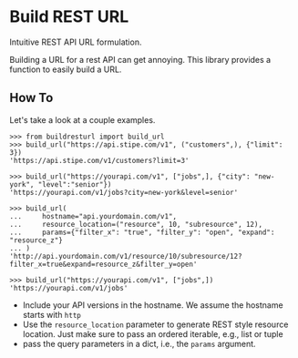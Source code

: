 # Build REST URL
Intuitive REST API URL formulation.

Building a URL for a rest API can get annoying. This library provides a function
to easily build a URL.

## How To
Let's take a look at a couple examples.

```
>>> from buildresturl import build_url
>>> build_url("https://api.stipe.com/v1", ("customers",), {"limit": 3})
'https://api.stipe.com/v1/customers?limit=3'

>>> build_url("https://yourapi.com/v1", ["jobs",], {"city": "new-york", "level":"senior"})
'https://yourapi.com/v1/jobs?city=new-york&level=senior'

>>> build_url(
...     hostname="api.yourdomain.com/v1",
...     resource_location=("resource", 10, "subresource", 12),
...     params={"filter_x": "true", "filter_y": "open", "expand": "resource_z"}
... )
'http://api.yourdomain.com/v1/resource/10/subresource/12?filter_x=true&expand=resource_z&filter_y=open'

>>> build_url("https://yourapi.com/v1", ["jobs",])
'https://yourapi.com/v1/jobs'

```

- Include your API versions in the hostname. We assume the hostname starts with
  `http`
- Use the `resource_location` parameter to generate REST style resource
  location. Just make sure to pass an ordered iterable, e.g., list or tuple
- pass the query parameters in a dict, i.e., the `params` argument.
